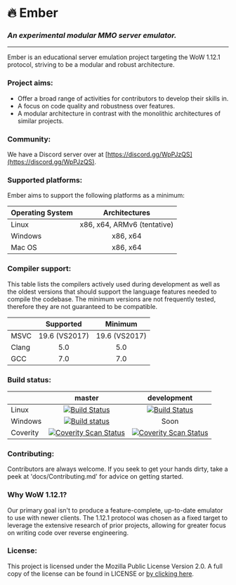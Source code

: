﻿
# 🔥 **Ember**
### *An experimental modular MMO server emulator.*
---
Ember is an educational server emulation project targeting the WoW 1.12.1 protocol, striving to be a modular and robust architecture.

### Project aims:
- Offer a broad range of activities for contributors to develop their skills in.
- A focus on code quality and robustness over features.
- A modular architecture in contrast with the monolithic architectures of similar projects.

### Community:
We have a Discord server over at [https://discord.gg/WpPJzQS](https://discord.gg/WpPJzQS).

### Supported platforms:
Ember aims to support the following platforms as a minimum:

| Operating System  | Architectures  |
| :------------ |:---------------:|
| Linux      | x86, x64, ARMv6 (tentative) |
| Windows       | x86, x64        |
| Mac OS | x86, x64        |

### Compiler support:
This table lists the compilers actively used during development as well as the oldest versions that should support the language features needed to compile the codebase. The minimum versions are not frequently tested, therefore they are not guaranteed to be compatible.

|       |  Supported  |   Minimum   |
|-------|:-----------:|:-----------:|
| MSVC  | 19.6 (VS2017) | 19.6 (VS2017) |
| Clang |     5.0     |     5.0     |
| GCC   |     7.0     |     7.0     |

### Build status:

|  | master  | development |
| :------------ |:---------------:|:---------------:|
| Linux | [![Build Status](https://travis-ci.org/EmberEmu/Ember.svg?branch=master)](https://travis-ci.org/EmberEmu/Ember) | [![Build Status](https://travis-ci.org/EmberEmu/Ember.svg?branch=development)](https://travis-ci.org/EmberEmu/Ember) |
| Windows | [![Build status](https://ci.appveyor.com/api/projects/status/wtctwhykqeelwk4g/branch/master?svg=true)](https://ci.appveyor.com/project/Chaosvex/ember/branch/master) | Soon |
| Coverity | [![Coverity Scan Status](https://scan.coverity.com/projects/5653/badge.svg)](https://scan.coverity.com/projects/5653) | [![Coverity Scan Status](https://scan.coverity.com/projects/5653/badge.svg)](https://scan.coverity.com/projects/5653) |


### Contributing:
Contributors are always welcome. If you seek to get your hands dirty, take a peek at 'docs/Contributing.md' for advice on getting started.

### Why WoW 1.12.1?
Our primary goal isn't to produce a feature-complete, up-to-date emulator to use with newer clients. The 1.12.1 protocol was chosen as a fixed target to leverage the extensive research of prior projects, allowing for greater focus on writing code over reverse engineering.

### License:
This project is licensed under the Mozilla Public License Version 2.0. A full copy of the license can be found in LICENSE or [by clicking here](http://mozilla.org/MPL/2.0/).